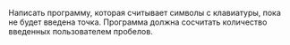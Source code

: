 Написать программу, которая считывает символы с клавиатуры, пока не будет введена точка. Программа должна сосчитать количество введенных пользователем пробелов.
